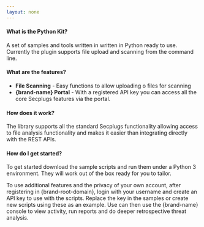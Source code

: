 ```yaml
---
layout: none
---
```

#### What is the Python Kit?

A set of samples and tools written in written in Python ready to use. 
Currently the plugin supports file upload and scanning from the command line.

#### What are the features?

- __File Scanning__ - Easy functions to allow uploading o files for scanning
- __{brand-name} Portal__ - With a registered API key you can access all the core Secplugs features via the portal.

#### How does it work?

The library supports all the standard Secplugs functionality allowing access to file analysis functionality and makes it easier than integrating directly with the REST APIs.

#### How do I get started?

To get started download the sample scripts and run them under a Python 3 environment. They will work out of the box ready for you to tailor.

To use additional features and the privacy of your own account, after registering in {brand-root-domain}, login with your username and create an API key to use with the scripts. 
Replace the key in the samples or create new scripts using these as an example.
Use can then use the {brand-name} console to view activity, run reports and do deeper retrospective threat analysis.

